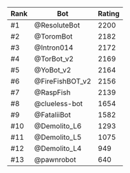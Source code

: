 Rank|Bot|Rating
---|---|---
#1|@ResoluteBot|2200
#2|@ToromBot|2182
#3|@Intron014|2172
#4|@TorBot_v2|2169
#5|@YoBot_v2|2164
#6|@FireFishBOT_v2|2156
#7|@RaspFish|2139
#8|@clueless-bot|1654
#9|@FataliiBot|1582
#10|@Demolito_L6|1293
#11|@Demolito_L5|1075
#12|@Demolito_L4|949
#13|@pawnrobot|640
